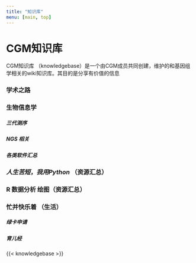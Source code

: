 ```yaml
---
title: "知识库"
menu: [main, top]
---
```


# CGM知识库
CGM知识库 （knowledgebase）是一个由CGM成员共同创建，维护的和基因组学相关的wiki知识库。其目的是分享有价值的信息



### 学术之路



### 生物信息学

##### 三代测序

##### NGS 相关

##### 各类软件汇总



### *人生苦短*，*我用Python* （资源汇总）



### R 数据分析 绘图（资源汇总）



### 忙并快乐着 （生活）

##### 绿卡申请

##### 育儿经



{{< knowledgebase >}}
